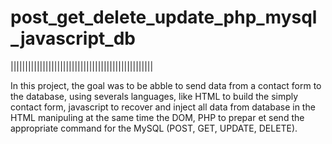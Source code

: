# post_get_delete_update_php_mysql_javascript_db

|||||||||||||||||||||||||||||||||||||||||||||||||

In this project, the goal was to be abble to send data from a contact form to the database, using severals languages,
like HTML to build the simply contact form, javascript to recover and inject all data from database in the HTML manipuling
at the same time the DOM, PHP to prepar et send the appropriate command for the MySQL (POST, GET, UPDATE, DELETE).

